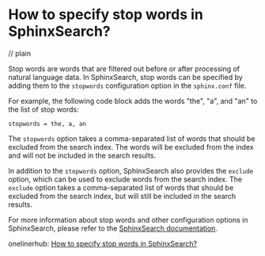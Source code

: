 # How to specify stop words in SphinxSearch?
// plain

Stop words are words that are filtered out before or after processing of natural language data. In SphinxSearch, stop words can be specified by adding them to the `stopwords` configuration option in the `sphinx.conf` file.

For example, the following code block adds the words "the", "a", and "an" to the list of stop words:

```
stopwords = the, a, an
```

The `stopwords` option takes a comma-separated list of words that should be excluded from the search index. The words will be excluded from the index and will not be included in the search results.

In addition to the `stopwords` option, SphinxSearch also provides the `exclude` option, which can be used to exclude words from the search index. The `exclude` option takes a comma-separated list of words that should be excluded from the search index, but will still be included in the search results.

For more information about stop words and other configuration options in SphinxSearch, please refer to the [SphinxSearch documentation](http://sphinxsearch.com/docs/current.html).

onelinerhub: [How to specify stop words in SphinxSearch?](https://onelinerhub.com/sphinx-search/how-to-specify-stop-words-in-sphinxsearch)